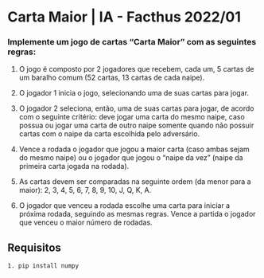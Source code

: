 # Carta Maior | IA - Facthus 2022/01
### Implemente um jogo de cartas “Carta Maior” com as seguintes regras:

1. O jogo é composto por 2 jogadores que recebem, cada um, 5 cartas de um
baralho comum (52 cartas, 13 cartas de cada naipe).

2. O jogador 1 inicia o jogo, selecionando uma de suas cartas para jogar.

3. O jogador 2 seleciona, então, uma de suas cartas para jogar, de acordo com
o seguinte critério: deve jogar uma carta do mesmo naipe, caso possua ou
jogar uma carta de outro naipe somente quando não possuir cartas com o
naipe da carta escolhida pelo adversário.

4. Vence a rodada o jogador que jogou a maior carta (caso ambas sejam do
mesmo naipe) ou o jogador que jogou o “naipe da vez” (naipe da primeira
carta jogada na rodada).

5. As cartas devem ser comparadas na seguinte ordem (da menor para a
maior): 2, 3, 4, 5, 6, 7, 8, 9, 10, J, Q, K, A.

6. O jogador que venceu a rodada escolhe uma carta para iniciar a próxima
rodada, seguindo as mesmas regras. Vence a partida o jogador que venceu o
maior número de rodadas.

## Requisitos

```bash
1. pip install numpy

```